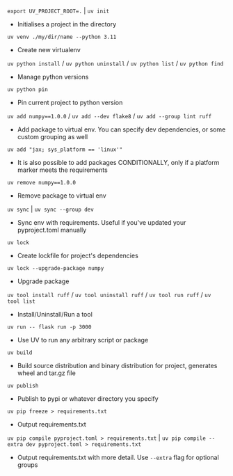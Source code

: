 `export UV_PROJECT_ROOT=.` | `uv init`
- Initialises a project in the directory

`uv venv ./my/dir/name --python 3.11`
- Create new virtualenv

`uv python install` / `uv python uninstall` / `uv python list` / `uv python find`
- Manage python versions

`uv python pin` 
- Pin current project to python version

`uv add numpy==1.0.0` / `uv add --dev flake8` / `uv add --group lint ruff`
- Add package to virtual env. You can specify dev dependencies, or some custom grouping as well

`uv add "jax; sys_platform == 'linux'"`
- It is also possible to add packages CONDITIONALLY, only if a platform marker meets the requirements
  
`uv remove numpy==1.0.0`
- Remove package to virtual env

`uv sync` | `uv sync --group dev`
- Sync env with requirements. Useful if you've updated your pyproject.toml manually

`uv lock`
- Create lockfile for project's dependencies

`uv lock --upgrade-package numpy`
- Upgrade package

`uv tool install ruff` / `uv tool uninstall ruff` / `uv tool run ruff` / `uv tool list`
- Install/Uninstall/Run a tool

`uv run -- flask run -p 3000`
- Use UV to run any arbitrary script or package

`uv build`
- Build source distribution and binary distribution for project, generates wheel and tar.gz file

`uv publish`
- Publish to pypi or whatever directory you specify

`uv pip freeze > requirements.txt`
- Output requirements.txt

`uv pip compile pyproject.toml > requirements.txt` | `uv pip compile --extra dev pyproject.toml > requirements.txt`
- Output requirements.txt with more detail. Use `--extra` flag for optional groups
